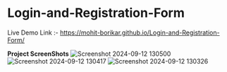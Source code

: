 # Login-and-Registration-Form
Live Demo Link :- https://mohit-borikar.github.io/Login-and-Registration-Form/

**Project ScreenShots**
![Screenshot 2024-09-12 130500](https://github.com/user-attachments/assets/38a19ae0-289c-4285-81a8-e293a75c8c02)
![Screenshot 2024-09-12 130417](https://github.com/user-attachments/assets/65a49b64-0c7f-4c66-a749-ad4d554e2117)
![Screenshot 2024-09-12 130326](https://github.com/user-attachments/assets/db75baa1-5e02-494b-bb72-e1965e69ebdb)
